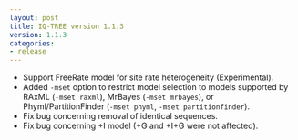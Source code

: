 ```yaml
---
layout: post
title: IQ-TREE version 1.1.3
version: 1.1.3
categories: 
- release
---
```


* Support FreeRate model for site rate heterogeneity (Experimental).
* Added `-mset` option to restrict model selection to models supported by RAxML (`-mset raxml`), MrBayes (`-mset mrbayes`), or Phyml/PartitionFinder (`-mset phyml`, `-mset partitionfinder`).
* Fix bug concerning removal of identical sequences.
* Fix bug concerning +I model (+G and +I+G were not affected).
